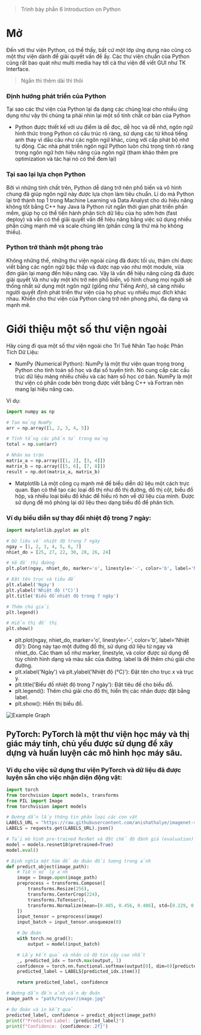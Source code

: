 > Trình bày phần 6 Introduction on Python

# Mở

Đến với thư viện Python, có thể thấy, bất cứ một lớp ứng dụng nào cũng có một thư viện dành để giải quyết vấn đề ấy. Các thư viện chuẩn của Python cũng rất bao quát như multi media hay tới cả thư viện để viết GUI như TK Interface.

> Ngắn thì thêm dài thì thôi

### Định hướng phát triển của Python 
Tại sao các thư viện của Python lại đa dạng các chủng loại cho nhiều ứng dụng như vậy thì chúng ta phải nhìn lại một số tính chất cơ bản của Python
* Python được thiết kế với ưu điểm là dễ đọc, dễ học và dễ nhớ, ngôn ngữ hình thức trong Python có cấu trúc rõ ràng, sử dụng các từ khoá tiếng anh thay vì dấu câu như các ngôn ngữ khác, cùng với cấp phát bộ nhớ tự động. Các nhà phát triển ngôn ngữ Python luôn chú trọng tính rõ ràng trong ngôn ngữ hơn hiệu năng của ngôn ngữ (tham khảo thêm pre optimization và tác hại nó có thể đem lại)
### Tại sao lại lựa chọn Python
Bởi vì những tính chất trên, Python dễ dàng trở nên phổ biến và vô hình chung đã giúp ngôn ngữ này được lựa chọn làm tiêu chuẩn. Lí do mà Python lại trở thành top 1 trong Machine Learning và Data Analyst cho dù hiệu năng không tốt bằng C++ hay Java là Python rút ngắn thời gian phát triển phần mềm, giúp họ có thể tiến hành phân tích dữ liệu của họ sớm hơn (fast deploy) và vẫn có thể giải quyết vấn đề hiệu năng bằng việc sử dụng nhiều phần cứng mạnh mẽ và scale chúng lên (phần cứng là thứ mà họ không thiếu). 
### Python trở thành một phong trào
Không những thế, những thư viện ngoài cũng đã được tối ưu, thậm chí được viết bằng các ngôn ngữ bậc thấp và được nạp vào như một module, vừa đơn giản lại mang đến hiệu năng cao. Vậy là vấn đề hiệu năng cũng đã được giải quyết
Và như vậy một khi trở nên phổ biến, vô hình chung mọi người sẽ thống nhất sử dụng một ngôn ngữ (giống như Tiếng Anh), sẽ càng nhiều người quyết định phát triển thư viện của họ phục vụ nhiều mục đích khác nhau. Khiến cho thư viện của Python càng trở nên phong phú, đa dạng và mạnh mẽ.

# Giới thiệu một số thư viện ngoài
Hãy cùng đi qua một số thư viện ngoài cho Trí Tuệ Nhân Tạo hoặc Phân Tích Dữ Liệu:

* NumPy (Numerical Python): NumPy là một thư viện quan trọng trong Python cho tính toán số học và đại số tuyến tính. Nó cung cấp các cấu trúc dữ liệu mảng nhiều chiều và các hàm số học cơ bản. NumPy là một thư viện có phần code bên trong được viết bằng C++ và Fortran nên mang lại hiệu năng cao.

Ví dụ:
```python
import numpy as np

# Tạo mảng NumPy
arr = np.array([1, 2, 3, 4, 5])

# Tính tổng các phần tử trong mảng
total = np.sum(arr)

# Nhân ma trận
matrix_a = np.array([[1, 2], [3, 4]])
matrix_b = np.array([[5, 6], [7, 8]])
result = np.dot(matrix_a, matrix_b)
```


* Matplotlib
Là một công cụ mạnh mẽ để biểu diễn dữ liệu một cách trực quan. Bạn có thể tạo các loại đồ thị như đồ thị đường, đồ thị cột, biểu đồ hộp, và nhiều loại biểu đồ khác để hiểu rõ hơn về dữ liệu của mình. Được sử dụng để mô phỏng lại dữ liệu theo dạng biểu đồ để phân tích.

### Ví dụ biểu diễn sự thay đổi nhiệt độ trong 7 ngày:

```python
import matplotlib.pyplot as plt

# Dữ liệu về nhiệt độ trong 7 ngày
ngay = [1, 2, 3, 4, 5, 6, 7]
nhiet_do = [25, 27, 22, 30, 28, 26, 24]

# Vẽ đồ thị đường
plt.plot(ngay, nhiet_do, marker='o', linestyle='-', color='b', label='Nhiệt độ')

# Đặt tên trục và tiêu đề
plt.xlabel('Ngày')
plt.ylabel('Nhiệt độ (°C)')
plt.title('Biểu đồ nhiệt độ trong 7 ngày')

# Thêm chú giải
plt.legend()

# Hiển thị đồ thị
plt.show()
```

- plt.plot(ngay, nhiet_do, marker='o', linestyle='-', color='b', label='Nhiệt độ'): Dòng này tạo một đường đồ thị, sử dụng dữ liệu từ ngay và nhiet_do. Các tham số như marker, linestyle, và color được sử dụng để tùy chỉnh hình dạng và màu sắc của đường. label là để thêm chú giải cho đường.
- plt.xlabel('Ngày') và plt.ylabel('Nhiệt độ (°C)'): Đặt tên cho trục x và trục y.
- plt.title('Biểu đồ nhiệt độ trong 7 ngày'): Đặt tiêu đề cho biểu đồ.
- plt.legend(): Thêm chú giải cho đồ thị, hiển thị các nhãn được đặt bằng label.
- plt.show(): Hiển thị biểu đồ.

![Example Graph](https://cdn.discordapp.com/attachments/538969606836977665/1184215479104057495/YL3IvrF.png?ex=658b299b&is=6578b49b&hm=8666a5fe9e80b52e9aea36fa918afcfe625e662039b7f1819e6c99c0e42b1645&)

## PyTorch: PyTorch là một thư viện học máy và thị giác máy tính, chủ yếu được sử dụng để xây dựng và huấn luyện các mô hình học máy sâu.

### Ví dụ cho việc sử dụng thư viện PyTorch và dữ liệu đã được luyện sẵn cho việc nhận diện động vật:

```python
import torch
from torchvision import models, transforms
from PIL import Image
from torchvision import models

# Đường dẫn lấy thông tin phân loại các con vật
LABELS_URL = "https://raw.githubusercontent.com/anishathalye/imagenet-simple-labels/master/imagenet-simple-labels.json"
LABELS = requests.get(LABELS_URL).json()

# Tải mô hình pre-trained ResNet và đặt chế độ đánh giá (evaluation)
model = models.resnet18(pretrained=True)
model.eval()

# Định nghĩa một hàm để dự đoán đối tượng trong ảnh
def predict_object(image_path):
    # Tiền xử lý ảnh
    image = Image.open(image_path)
    preprocess = transforms.Compose([
        transforms.Resize(256),
        transforms.CenterCrop(224),
        transforms.ToTensor(),
        transforms.Normalize(mean=[0.485, 0.456, 0.406], std=[0.229, 0.224, 0.225]),
    ])
    input_tensor = preprocess(image)
    input_batch = input_tensor.unsqueeze(0)

    # Dự đoán
    with torch.no_grad():
        output = model(input_batch)

    # Lấy kết quả và nhãn có độ tin cậy cao nhất
    _, predicted_idx = torch.max(output, 1)
    confidence = torch.nn.functional.softmax(output[0], dim=0)[predicted_idx.item()].item()
    predicted_label = LABELS[predicted_idx.item()]

    return predicted_label, confidence

# Đường dẫn đến ảnh cần dự đoán
image_path = "path/to/your/image.jpg"

# Dự đoán và in kết quả
predicted_label, confidence = predict_object(image_path)
print(f"Predicted Label: {predicted_label}")
print(f"Confidence: {confidence:.2f}")
```
